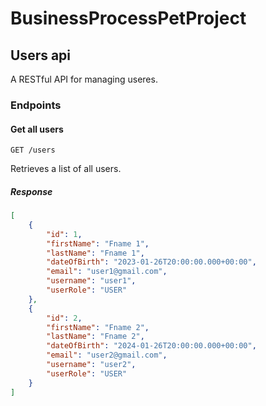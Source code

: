 # BusinessProcessPetProject

## Users api
A RESTful API for managing useres.

### Endpoints

#### Get all users

`GET /users`

Retrieves a list of all users.

##### Response


```json
[
    {
        "id": 1,
        "firstName": "Fname 1",
        "lastName": "Fname 1",
        "dateOfBirth": "2023-01-26T20:00:00.000+00:00",
        "email": "user1@gmail.com",
        "username": "user1",
        "userRole": "USER"
    },
    {
        "id": 2,
        "firstName": "Fname 2",
        "lastName": "Fname 2",
        "dateOfBirth": "2024-01-26T20:00:00.000+00:00",
        "email": "user2@gmail.com",
        "username": "user2",
        "userRole": "USER"
    }
]
